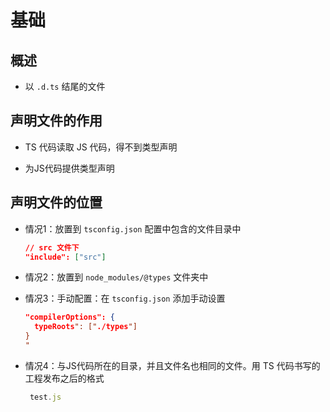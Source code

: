 # 基础

## 概述

+ 以 `.d.ts` 结尾的文件

## 声明文件的作用

+ TS 代码读取 JS 代码，得不到类型声明

+ 为JS代码提供类型声明

## 声明文件的位置

+ 情况1：放置到 `tsconfig.json` 配置中包含的文件目录中

    ```json
    // src 文件下
    "include": ["src"]
    ```

+ 情况2：放置到 `node_modules/@types` 文件夹中

+ 情况3：手动配置：在 `tsconfig.json` 添加手动设置

    ```json
    "compilerOptions": {
      typeRoots": ["./types"]
    }
    "
    ```

+ 情况4：与JS代码所在的目录，并且文件名也相同的文件。用 TS 代码书写的工程发布之后的格式

   ```ts
    test.js
    ```
